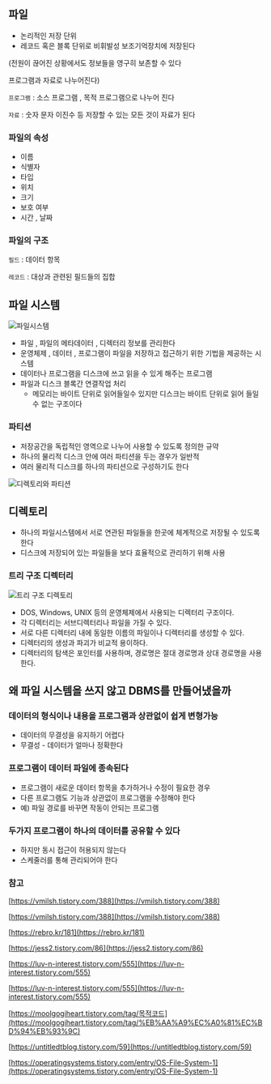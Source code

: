 ## 파일

- 논리적인 저장 단위
- 레코드 혹은 블록 단위로 비휘발성 보조기억장치에 저장된다

(전원이 끊어진 상황에서도 정보들을 영구히 보존할 수 있다

프로그램과 자료로 나누어진다)

`프로그램` : 소스 프로그램 , 목적 프로그램으로 나누어 진다

`자료` : 숫자 문자 이진수 등 저장할 수 있는 모든 것이 자료가 된다

### 파일의 속성

- 이름
- 식별자
- 타입
- 위치
- 크기
- 보호 여부
- 시간 , 날짜

### 파일의 구조

`필드` : 데이터 항목

`레코드` : 대상과 관련된 필드들의 집합

## 파일 시스템

![파일시스템](https://user-images.githubusercontent.com/42866800/160276136-aa3af75e-0aeb-423b-ba94-149f97c4f8b3.png)

- 파일 , 파일의 메타데이터 , 디렉터리 정보를 관리한다
- 운영체제 , 데이터 , 프로그램이 파일을 저장하고 접근하기 위한 기법을 제공하는 시스템
- 데이터나 프로그램을 디스크에 쓰고 읽을 수 있게 해주는 프로그램
- 파일과 디스크 블록간 연결작업 처리
    - 메모리는 바이트 단위로 읽어들일수 있지만 디스크는 바이트 단위로 읽어 들일수 없는 구조이다

### 파티션

- 저장공간을 독립적인 영역으로 나누어 사용할 수 있도록 정의한 규약
- 하나의 물리적 디스크 안에 여러 파티션을 두는 경우가 일반적
- 여러 물리적 디스크를 하나의 파티션으로 구성하기도 한다

![디렉토리와 파티션](https://user-images.githubusercontent.com/42866800/160276152-988ad836-a3b0-4cd9-8910-39edb483a6f1.png)

## 디렉토리

- 하나의 파일시스템에서 서로 연관된 파일들을 한곳에 체계적으로 저장될 수 있도록 한다
- 디스크에 저장되어 있는 파일들을 보다 효율적으로 관리하기 위해 사용

### 트리 구조 디렉터리

![트리 구조 디렉토리](https://user-images.githubusercontent.com/42866800/160276176-212d5759-cf37-4ca1-bb5f-e1586c0326f6.png)

- DOS, Windows, UNIX 등의 운영체제에서 사용되는 디렉터리 구조이다.
- 각 디렉터리는 서브디렉터리나 파일을 가질 수 있다.
- 서로 다른 디렉터리 내에 동일한 이름의 파일이나 디렉터리를 생성할 수 있다.
- 디렉터리의 생성과 파괴가 비교적 용이하다.
- 디렉터리의 탐색은 포인터를 사용하며, 경로명은 절대 경로명과 상대 경로명을 사용한다.

## 왜 파일 시스템을 쓰지 않고 DBMS를 만들어냈을까

### 데이터의 형식이나 내용을 프로그램과 상관없이 쉽게 변형가능

- 데이터의 무결성을 유지하기 어렵다
- 무결성 - 데이터가 얼마나 정확한다

### 프로그램이 데이터 파일에 종속된다

- 프로그램이 새로운 데이터 항목을 추가하거나 수정이 필요한 경우
- 다른 프로그램도 기능과 상관없이 프로그램을 수정해야 한다
- 예) 파일 경로를 바꾸면 작동이 안되는 프로그램

### 두가지 프로그램이 하나의 데이터를 공유할 수 있다

- 하지만 동시 접근이 허용되지 않는다
- 스케줄러를 통해 관리되어야 한다

### 참고

[https://vmilsh.tistory.com/388](https://vmilsh.tistory.com/388)

[https://vmilsh.tistory.com/388](https://vmilsh.tistory.com/388)

[https://rebro.kr/181](https://rebro.kr/181)

[https://jess2.tistory.com/86](https://jess2.tistory.com/86)

[https://luv-n-interest.tistory.com/555](https://luv-n-interest.tistory.com/555)

[https://luv-n-interest.tistory.com/555](https://luv-n-interest.tistory.com/555)

[https://moolgogiheart.tistory.com/tag/목적코드](https://moolgogiheart.tistory.com/tag/%EB%AA%A9%EC%A0%81%EC%BD%94%EB%93%9C)

[https://untitledtblog.tistory.com/59](https://untitledtblog.tistory.com/59)

[https://operatingsystems.tistory.com/entry/OS-File-System-1](https://operatingsystems.tistory.com/entry/OS-File-System-1)

